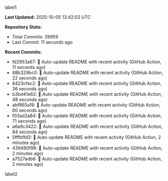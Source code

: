 
label1 
<!-- ACTIVITY_START -->
**Last Updated:** 2025-10-05 13:42:02 UTC

**Repository Stats:**
- Total Commits: 39959
- Last Commit: 11 seconds ago

**Recent Commits:**
- fd2953a67: 🤖 Auto-update README with recent activity (GitHub Action, 11 seconds ago)
- 88b329bc0: 🤖 Auto-update README with recent activity (GitHub Action, 22 seconds ago)
- 8423cfec2: 🤖 Auto-update README with recent activity (GitHub Action, 36 seconds ago)
- b3bd41e62: 🤖 Auto-update README with recent activity (GitHub Action, 48 seconds ago)
- abf865a19: 🤖 Auto-update README with recent activity (GitHub Action, 60 seconds ago)
- f03ad2a84: 🤖 Auto-update README with recent activity (GitHub Action, 71 seconds ago)
- a6a9c3422: 🤖 Auto-update README with recent activity (GitHub Action, 84 seconds ago)
- 5fffbffd3: 🤖 Auto-update README with recent activity (GitHub Action, 2 minutes ago)
- 439490f98: 🤖 Auto-update README with recent activity (GitHub Action, 2 minutes ago)
- a7527adb6: 🤖 Auto-update README with recent activity (GitHub Action, 2 minutes ago)
<!-- ACTIVITY_END -->

label2
